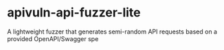 # apivuln-api-fuzzer-lite
A lightweight fuzzer that generates semi-random API requests based on a provided OpenAPI/Swagger spe

